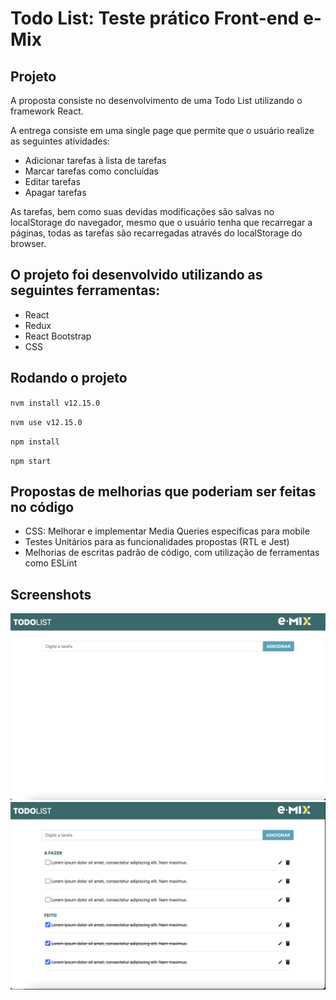# Todo List: Teste prático Front-end e-Mix

## Projeto
A proposta consiste no desenvolvimento de uma Todo List utilizando o framework React.

A entrega consiste em uma single page que permite que o usuário realize as seguintes atividades:
- Adicionar tarefas à lista de tarefas
- Marcar tarefas como concluídas
- Editar tarefas
- Apagar tarefas

As tarefas, bem como suas devidas modificações são salvas no localStorage do navegador, mesmo que o usuário tenha que recarregar a páginas, todas as tarefas são recarregadas através do localStorage do browser.

## O projeto foi desenvolvido utilizando as seguintes ferramentas:
- React
- Redux
- React Bootstrap
- CSS

## Rodando o projeto
`nvm install v12.15.0`

`nvm use v12.15.0`

`npm install`

`npm start`

## Propostas de melhorias que poderiam ser feitas no código
- CSS: Melhorar e implementar Media Queries específicas para mobile
- Testes Unitários para as funcionalidades propostas (RTL e Jest)
- Melhorias de escritas padrão de código, com utilização de ferramentas como ESLint

## Screenshots
![todo list sem tarefas](./src/img/Screen%20Shot%202021-01-22%20at%2011.34.39.png)
![todo list com tarefas](./src/img/Screen%20Shot%202021-01-22%20at%2011.35.27.png)